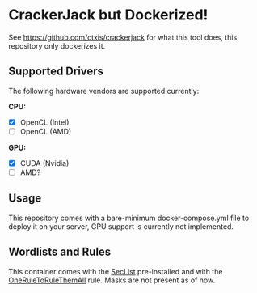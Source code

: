 # CrackerJack but Dockerized!

See https://github.com/ctxis/crackerjack for what this tool does, this repository only dockerizes it.

## Supported Drivers

The following hardware vendors are supported currently:

**CPU:**
 - [x] OpenCL (Intel)
 - [ ] OpenCL (AMD)

**GPU:**
 - [x] CUDA (Nvidia)
 - [ ] AMD?

## Usage

This repository comes with a bare-minimum docker-compose.yml file to deploy it on your server, GPU support is currently not implemented.

## Wordlists and Rules

This container comes with the [SecList](https://github.com/danielmiessler/SecLists) pre-installed and with the [OneRuleToRuleThemAll](https://github.com/NotSoSecure/password_cracking_rules.git) rule.
Masks are not present as of now.
